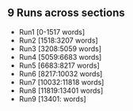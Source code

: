 ## 9 Runs across sections ##

- Run1 [0-1517 words]
- Run2 [1518:3207 words]
- Run3 [3208:5059 words]
- Run4 [5059:6683 words]
- Run5 [6683:8217 words]
- Run6 [8217:10032 words]
- Run7 [10032:11818 words]
- Run8 [11819:13401 words]
- Run9 [13401: words]
